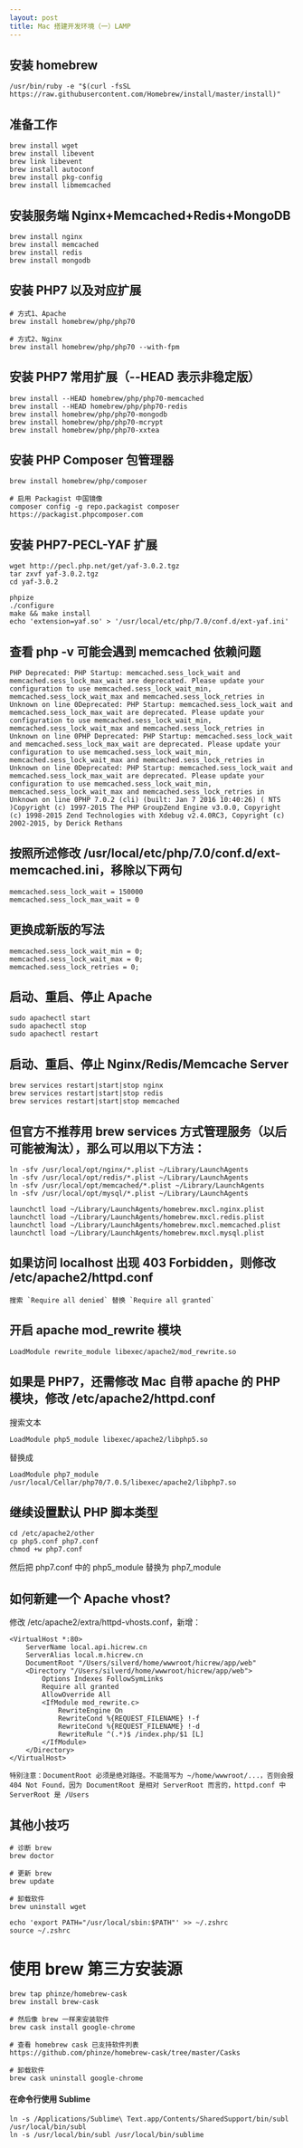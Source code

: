 ```yaml
---
layout: post
title: Mac 搭建开发环境（一）LAMP
---
```


## 安装 homebrew

    /usr/bin/ruby -e "$(curl -fsSL https://raw.githubusercontent.com/Homebrew/install/master/install)"

## 准备工作

    brew install wget
    brew install libevent
    brew link libevent
    brew install autoconf
    brew install pkg-config
    brew install libmemcached

## 安装服务端 Nginx+Memcached+Redis+MongoDB

    brew install nginx
    brew install memcached
    brew install redis
    brew install mongodb

## 安装 PHP7 以及对应扩展

    # 方式1、Apache
    brew install homebrew/php/php70

    # 方式2、Nginx
    brew install homebrew/php/php70 --with-fpm

## 安装 PHP7 常用扩展（--HEAD 表示非稳定版）

    brew install --HEAD homebrew/php/php70-memcached
    brew install --HEAD homebrew/php/php70-redis
    brew install homebrew/php/php70-mongodb
    brew install homebrew/php/php70-mcrypt
    brew install homebrew/php/php70-xxtea

## 安装 PHP Composer 包管理器

    brew install homebrew/php/composer

    # 启用 Packagist 中国镜像
    composer config -g repo.packagist composer https://packagist.phpcomposer.com

## 安装 PHP7-PECL-YAF 扩展

    wget http://pecl.php.net/get/yaf-3.0.2.tgz
    tar zxvf yaf-3.0.2.tgz
    cd yaf-3.0.2

    phpize
    ./configure
    make && make install
    echo 'extension=yaf.so' > '/usr/local/etc/php/7.0/conf.d/ext-yaf.ini'

## 查看 php -v 可能会遇到 memcached 依赖问题

    PHP Deprecated: PHP Startup: memcached.sess_lock_wait and memcached.sess_lock_max_wait are deprecated. Please update your configuration to use memcached.sess_lock_wait_min, memcached.sess_lock_wait_max and memcached.sess_lock_retries in Unknown on line 0Deprecated: PHP Startup: memcached.sess_lock_wait and memcached.sess_lock_max_wait are deprecated. Please update your configuration to use memcached.sess_lock_wait_min, memcached.sess_lock_wait_max and memcached.sess_lock_retries in Unknown on line 0PHP Deprecated: PHP Startup: memcached.sess_lock_wait and memcached.sess_lock_max_wait are deprecated. Please update your configuration to use memcached.sess_lock_wait_min, memcached.sess_lock_wait_max and memcached.sess_lock_retries in Unknown on line 0Deprecated: PHP Startup: memcached.sess_lock_wait and memcached.sess_lock_max_wait are deprecated. Please update your configuration to use memcached.sess_lock_wait_min, memcached.sess_lock_wait_max and memcached.sess_lock_retries in Unknown on line 0PHP 7.0.2 (cli) (built: Jan 7 2016 10:40:26) ( NTS )Copyright (c) 1997-2015 The PHP GroupZend Engine v3.0.0, Copyright (c) 1998-2015 Zend Technologies with Xdebug v2.4.0RC3, Copyright (c) 2002-2015, by Derick Rethans

## 按照所述修改 /usr/local/etc/php/7.0/conf.d/ext-memcached.ini，移除以下两句

    memcached.sess_lock_wait = 150000
    memcached.sess_lock_max_wait = 0

## 更换成新版的写法

    memcached.sess_lock_wait_min = 0;
    memcached.sess_lock_wait_max = 0;
    memcached.sess_lock_retries = 0;

## 启动、重启、停止 Apache

    sudo apachectl start
    sudo apachectl stop
    sudo apachectl restart

## 启动、重启、停止 Nginx/Redis/Memcache Server

    brew services restart|start|stop nginx
    brew services restart|start|stop redis
    brew services restart|start|stop memcached

## 但官方不推荐用 brew services 方式管理服务（以后可能被淘汰），那么可以用以下方法：

    ln -sfv /usr/local/opt/nginx/*.plist ~/Library/LaunchAgents
    ln -sfv /usr/local/opt/redis/*.plist ~/Library/LaunchAgents
    ln -sfv /usr/local/opt/memcached/*.plist ~/Library/LaunchAgents
    ln -sfv /usr/local/opt/mysql/*.plist ~/Library/LaunchAgents

    launchctl load ~/Library/LaunchAgents/homebrew.mxcl.nginx.plist
    launchctl load ~/Library/LaunchAgents/homebrew.mxcl.redis.plist
    launchctl load ~/Library/LaunchAgents/homebrew.mxcl.memcached.plist
    launchctl load ~/Library/LaunchAgents/homebrew.mxcl.mysql.plist

## 如果访问 localhost 出现 403 Forbidden，则修改 /etc/apache2/httpd.conf

    搜索 `Require all denied` 替换 `Require all granted`

## 开启 apache mod_rewrite 模块

    LoadModule rewrite_module libexec/apache2/mod_rewrite.so

## 如果是 PHP7，还需修改 Mac 自带 apache 的 PHP 模块，修改 /etc/apache2/httpd.conf

搜索文本

    LoadModule php5_module libexec/apache2/libphp5.so

替换成

    LoadModule php7_module /usr/local/Cellar/php70/7.0.5/libexec/apache2/libphp7.so

## 继续设置默认 PHP 脚本类型

    cd /etc/apache2/other
    cp php5.conf php7.conf
    chmod +w php7.conf

然后把 php7.conf 中的 php5_module 替换为 php7_module

## 如何新建一个 Apache vhost?

修改 /etc/apache2/extra/httpd-vhosts.conf，新增：

    <VirtualHost *:80>
        ServerName local.api.hicrew.cn
        ServerAlias local.m.hicrew.cn
        DocumentRoot "/Users/silverd/home/wwwroot/hicrew/app/web"
        <Directory "/Users/silverd/home/wwwroot/hicrew/app/web">
            Options Indexes FollowSymLinks
            Require all granted
            AllowOverride All
            <IfModule mod_rewrite.c>
                RewriteEngine On
                RewriteCond %{REQUEST_FILENAME} !-f
                RewriteCond %{REQUEST_FILENAME} !-d
                RewriteRule ^(.*)$ /index.php/$1 [L]
            </IfModule>
        </Directory>
    </VirtualHost>

`特别注意：DocumentRoot 必须是绝对路径。不能简写为 ~/home/wwwroot/...，否则会报 404 Not Found，因为 DocumentRoot 是相对 ServerRoot 而言的，httpd.conf 中 ServerRoot 是 /Users`

## 其他小技巧

    # 诊断 brew
    brew doctor

    # 更新 brew
    brew update

    # 卸载软件
    brew uninstall wget

    echo 'export PATH="/usr/local/sbin:$PATH"' >> ~/.zshrc
    source ~/.zshrc

# 使用 brew 第三方安装源

    brew tap phinze/homebrew-cask
    brew install brew-cask

    # 然后像 brew 一样来安装软件
    brew cask install google-chrome

    # 查看 homebrew cask 已支持软件列表
    https://github.com/phinze/homebrew-cask/tree/master/Casks

    # 卸载软件
    brew cask uninstall google-chrome

#### 在命令行使用 Sublime

    ln -s /Applications/Sublime\ Text.app/Contents/SharedSupport/bin/subl /usr/local/bin/subl
    ln -s /usr/local/bin/subl /usr/local/bin/sublime
